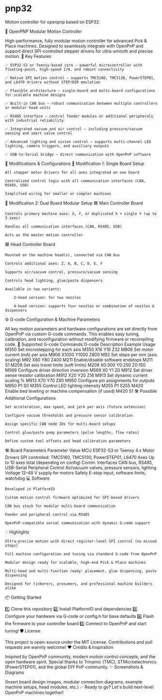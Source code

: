 # pnp32
Motion controller for openpnp based on ESP32.


🎯 OpenPNP Modular Motion Controller

High-performance, fully modular motion controller for advanced Pick & Place machines. Designed to seamlessly integrate with OpenPnP and support direct SPI-controlled stepper drivers for ultra-smooth and precise motion.
🚀 Key Features

    ✅ ESP32-S3 or Teensy-based core — powerful microcontroller with floating-point, high-speed I/O, and robust connectivity

    ✅ Native SPI motion control — supports TMC5160, TMC5130, PowerSTEP01, and L6470 drivers without STEP/DIR emulation

    ✅ Flexible architecture — single-board and multi-board configurations for scalable machine designs

    ✅ Built-in CAN bus — robust communication between multiple controllers or modular head units

    ✅ RS485 interface — control feeder modules or additional peripherals with industrial reliability

    ✅ Integrated vacuum and air control — including pressure/vacuum sensing and smart valve control

    ✅ Advanced lighting and vision control — supports multi-channel LED lighting, camera triggers, and auxiliary outputs

    ✅ USB-to-Serial bridge — direct communication with OpenPnP software

🧩 Modifications & Configurations
🔹 Modification 1: Single Board Setup

    All stepper motor drivers for all axes integrated on one board

    Centralized control logic with all communication interfaces (CAN, RS485, USB)

    Simplified wiring for smaller or simpler machines

🔹 Modification 2: Dual Board Modular Setup
🟦 Main Controller Board

    Controls primary machine axes: X, Y, or duplicated X + single Y (up to 3 axes)

    Handles all communication interfaces (CAN, RS485, USB)

    Acts as the master motion controller

🟩 Head Controller Board

    Mounted on the machine head(s), connected via CAN bus

    Controls additional axes: Z, A, B, C, D, E, F

    Supports air/vacuum control, pressure/vacuum sensing

    Controls head lighting, glue/paste dispensers

    Available in two variants:

        2-head version: for two nozzles

        4-head version: supports four nozzles or combination of nozzles & dispensers

⚙️ G-code Configuration & Machine Parameters

All key motion parameters and hardware configurations are set directly from OpenPnP via custom G-code commands. This enables easy tuning, calibration, and reconfiguration without modifying firmware or recompiling code.
💬 Supported G-code Commands
G-code	Description	Example Usage
M350	Set microstepping for each axis	M350 X16 Y16 Z32
M906	Set motor current (mA) per axis	M906 X1000 Y1000 Z800
M92	Set steps per mm (axis scaling)	M92 X80 Y80 Z400
M211	Enable/disable software endstops	M211 S1
M208	Set axis travel limits (soft limits)	M208 X0:300 Y0:250 Z0:150
M569	Configure driver direction inversion	M569 X0 Y1 Z0
M912	Set driver sense resistor calibration	M912 X20 Y20 Z18
M913	Set dynamic current scaling %	M913 X70 Y70 Z80
M950	Configure pin assignments for outputs	M950 P1 S0
M355	Control LED lighting intensity	M355 P1 S255
M420	Enable bed leveling or machine compensation (if used)	M420 S1
🛠 Possible Additional Configurations

    Set acceleration, max speed, and jerk per axis (future extension)

    Configure vacuum thresholds and pressure sensor calibration

    Assign specific CAN node IDs for multi-board setups

    Control glue/paste pump parameters (pulse lengths, flow rates)

    Define custom tool offsets and head calibration parameters

🛠 Board Parameters
Parameter	Value
MCU	ESP32-S3 or Teensy 4.x
Motor Drivers	SPI controlled: TMC5160, TMC5130, PowerSTEP01, L6470
Axes	Up to 10 axes total (depending on config)
Comm. Interfaces	CAN bus, RS485, USB-Serial
Peripheral Control	Air/vacuum valves, pressure sensors, lighting
Voltage	12–48 V supply for motors
Safety	E-stop input, software limits, watchdog
💻 Software

    Developed in PlatformIO

    Custom motion control firmware optimized for SPI-based drivers

    CAN bus stack for modular multi-board communication

    Feeder and peripheral control via RS485

    OpenPnP-compatible serial communication with dynamic G-code support

💡 Highlights

    Ultra-precise motion with direct register-level SPI control (no missed steps)

    Full machine configuration and tuning via standard G-code from OpenPnP

    Modular design ready for scalable, high-end Pick & Place machines

    Multi-head and multi-function ready: placement, glue dispensing, paste dispensing

    Designed for tinkerers, prosumers, and professional machine builders alike

📦 Getting Started

1️⃣ Clone this repository
2️⃣ Install PlatformIO and dependencies
3️⃣ Configure your hardware via G-code or config.h for base defaults
4️⃣ Flash the firmware to your controller board
5️⃣ Connect to OpenPnP and start tuning!
🛡 License

This project is open-source under the MIT License. Contributions and pull requests are warmly welcome!
❤️ Credits & Inspiration

Inspired by OpenPnP community, modern motion control concepts, and the open hardware spirit. Special thanks to Trinamic (TMC), STMicroelectronics (PowerSTEP01), and the global DIY PnP community.
✨ Screenshots & Diagrams

(Insert board design images, modular connection diagrams, example machine setups, head modules, etc.)
✅ Ready to go? Let's build next-level OpenPnP machines together!